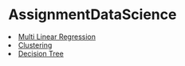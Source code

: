 # AssignmentDataScience
<ui>
  <li>
<a href="https://github.com/VidyaSurbhi/_Multi-Linear-Regression">Multi Linear Regression</a></li>
<li><a href="https://github.com/VidyaSurbhi/Clustering">Clustering</a></li>
<li><a href="https://github.com/VidyaSurbhi/Decision-Tree">Decision Tree</a></li></ui>

